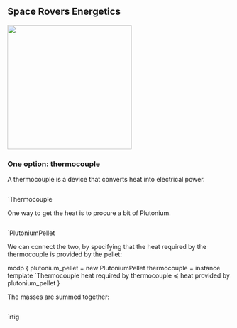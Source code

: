 
## Space Rovers Energetics


<img src="space_rovers.small.jpg" style='width: 20em'/>

### One option: thermocouple

A thermocouple is a device that converts heat into electrical power.

<col2>
    <pre class="mcdp" id="Thermocouple" label='Thermocouple.mcdp'></pre>
    <render class="ndp_graph_templatized_labeled">`Thermocouple</render>
</col2>

One way to get the heat is to procure a bit of Plutonium.

<col2>
      <pre class="mcdp" id="PlutoniumPellet" label='PlutoniumPellet.mcdp'></pre>
      <render class="ndp_graph_templatized_labeled">`PlutoniumPellet</render>
</col2>

We can connect the two, by specifying that the heat required by the 
thermocouple is provided by the pellet:

<render class="ndp_graph_enclosed" id="plutonium_plus_thermocouple" enclosed="false">
mcdp {
  plutonium_pellet = new PlutoniumPellet
  thermocouple = instance template `Thermocouple
  heat required by thermocouple ≼ heat provided by plutonium_pellet
}
</render>
 

The masses are summed together:

<pre class="mcdp" id='rtig'></pre>

<render class="ndp_graph_enclosed">`rtig</render>
